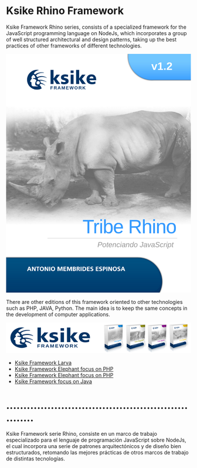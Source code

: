 # Ksike Rhino Framework
Ksike Framework Rhino series, consists of a specialized framework for the JavaScript programming language on NodeJs, which incorporates a group of well structured architectural and design patterns, taking up the best practices of other frameworks of different technologies.

![Screenshot](README/portadas_carta_130120_rhino.jpg)

There are other editions of this framework oriented to other technologies such as PHP, JAVA, Python. The main idea is to keep the same concepts in the development of computer applications.

![Screenshot](README/baner.png)

+ [Ksike Framework Larva](https://github.com/ameksike/ksike.larva)
+ [Ksike Framework Elephant focus on PHP](https://github.com/ameksike/ksike.elephant)
+ [Ksike Framework Elephant focus on PHP](https://github.com/ameksike/ksike.elephant)
+ [Ksike Framework focus on Java](https://github.com/ameksike/ksike.java.core.plugin)


# .............................................................

Ksike Framework serie Rhino, consiste en un marco de trabajo especializado para el lenguaje de programación JavaScript sobre NodeJs, el cual incorpora una serie de patrones arquitectónicos y de diseño bien estructurados, retomando las mejores prácticas de otros marcos de trabajo de distintas tecnologías.

